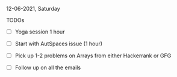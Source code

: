 12-06-2021, Saturday

TODOs

- [ ] Yoga session 1 hour
- [ ] Start with AutSpaces issue (1 hour)
- [ ] Pick up 1-2 problems on Arrays from either Hackerrank or GFG
- [ ] Follow up on all the emails

